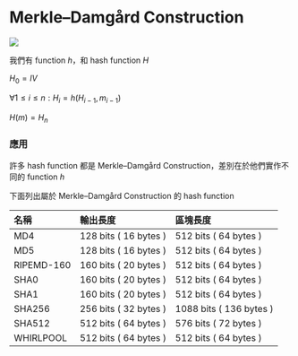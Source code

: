 # Merkle–Damgård Construction

![](https://i.imgur.com/0klMuwI.png)

我們有 function $h$，和 hash function $H$

$H_0 = IV$

$\forall 1 \leq i \leq n : H_i = h(H_{i-1}, m_{i-1})$

$H(m) = H_n$

### 應用

許多 hash function 都是 Merkle–Damgård Construction，差別在於他們實作不同的 function $h$

下面列出屬於 Merkle–Damgård Construction 的 hash function

| 名稱 | 輸出長度 | 區塊長度 |
| :--- | :--- | :--- |
| MD4 | 128 bits ( 16 bytes ) | 512 bits ( 64 bytes ) |
| MD5 | 128 bits ( 16 bytes ) | 512 bits ( 64 bytes ) |
| RIPEMD-160 | 160 bits ( 20 bytes ) | 512 bits ( 64 bytes ) |
| SHA0 | 160 bits ( 20 bytes ) | 512 bits ( 64 bytes ) |
| SHA1 | 160 bits ( 20 bytes ) | 512 bits ( 64 bytes ) |
| SHA256 | 256 bits ( 32 bytes ) | 1088 bits ( 136 bytes ) |
| SHA512 | 512 bits ( 64 bytes ) | 576 bits ( 72 bytes ) |
| WHIRLPOOL | 512 bits ( 64 bytes ) | 512 bits ( 64 bytes ) |



